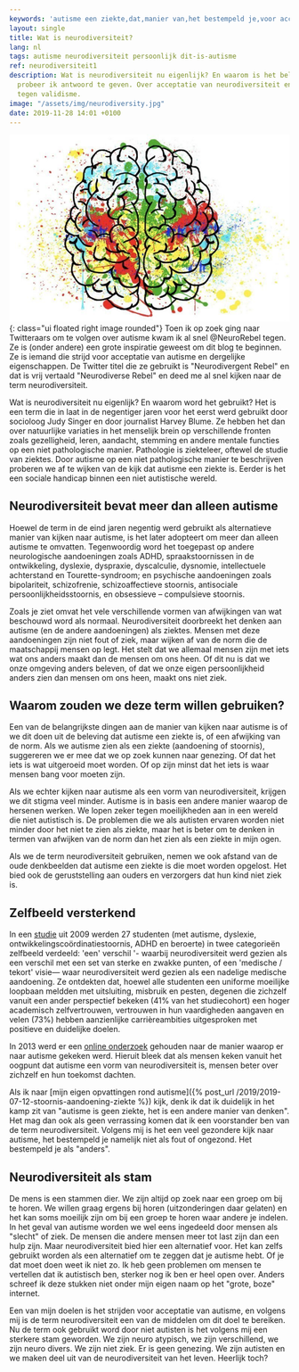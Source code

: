 ```yaml
---
keywords: 'autisme een ziekte,dat,manier van,het bestempeld je,voor acceptatie van'
layout: single
title: Wat is neurodiversiteit?
lang: nl
tags: autisme neurodiversiteit persoonlijk dit-is-autisme
ref: neurodiversiteit1
description: Wat is neurodiversiteit nu eigenlijk? En waarom is het belangrijk? Hierop
  probeer ik antwoord te geven. Over acceptatie van neurodiversiteit en het gebruik
  tegen validisme.
image: "/assets/img/neurodiversity.jpg"
date: 2019-11-28 14:01 +0100
---
```

![Hello Friend!](/assets/img/neurodiversity.jpg){: class="ui floated right image rounded"}
Toen ik op zoek ging naar Twitteraars om te volgen over autisme kwam ik al snel @NeuroRebel tegen. Ze is (onder andere) een grote inspiratie geweest om dit blog te beginnen. Ze is iemand die strijd voor acceptatie van autisme en dergelijke eigenschappen. De Twitter titel die ze gebruikt is "Neurodivergent Rebel" en dat is vrij vertaald "Neurodiverse Rebel" en deed me al snel kijken naar de term neurodiversiteit.

Wat is neurodiversiteit nu eigenlijk? En waarom word het gebruikt? Het is een term die in laat in de negentiger jaren voor het eerst werd gebruikt door socioloog Judy Singer en door journalist Harvey Blume. Ze hebben het dan over natuurlijke variaties in het menselijk brein op verschillende fronten zoals gezelligheid, leren, aandacht, stemming en andere mentale functies op een niet pathologische manier. Pathologie is ziekteleer, oftewel de studie van ziektes. Door autisme op een niet pathologische manier te beschrijven proberen we af te wijken van de kijk dat autisme een ziekte is. Eerder is het een sociale handicap binnen een niet autistische wereld.

## Neurodiversiteit bevat meer dan alleen autisme

Hoewel de term in de eind jaren negentig werd gebruikt als alternatieve manier van kijken naar autisme, is het later adopteert om meer dan alleen autisme te omvatten. Tegenwoordig word het toegepast op andere neurologische aandoeningen zoals ADHD, spraakstoornissen in de ontwikkeling, dyslexie, dyspraxie, dyscalculie, dysnomie, intellectuele achterstand en Tourette-syndroom; en psychische aandoeningen zoals bipolariteit, schizofrenie, schizoaffectieve stoornis, antisociale persoonlijkheidsstoornis, en obsessieve – compulsieve stoornis.

Zoals je ziet omvat het vele verschillende vormen van afwijkingen van wat beschouwd word als normaal. Neurodiversiteit doorbreekt het denken aan autisme (en de andere aandoeningen) als ziektes. Mensen met deze aandoeningen zijn niet fout of ziek, maar wijken af van de norm die de maatschappij mensen op legt. Het stelt dat we allemaal mensen zijn met iets wat ons anders maakt dan de mensen om ons heen. Of dit nu is dat we onze omgeving anders beleven, of dat we onze eigen persoonlijkheid anders zien dan mensen om ons heen, maakt ons niet ziek.

## Waarom zouden we deze term willen gebruiken?

Een van de belangrijkste dingen aan de manier van kijken naar autisme is of we dit doen uit de beleving dat autisme een ziekte is, of een afwijking van de norm. Als we autisme zien als een ziekte (aandoening of stoornis), suggereren we er mee dat we op zoek kunnen naar genezing. Of dat het iets is wat uitgeroeid moet worden. Of op zijn minst dat het iets is waar mensen bang voor moeten zijn.

Als we echter kijken naar autisme als een vorm van neurodiversiteit, krijgen we dit stigma veel minder. Autisme is in basis een andere manier waarop de hersenen werken. We lopen zeker tegen moeilijkheden aan in een wereld die niet autistisch is. De problemen die we als autisten ervaren worden niet minder door het niet te zien als ziekte, maar het is beter om te denken in termen van afwijken van de norm dan het zien als een ziekte in mijn ogen.

Als we de term neurodiversiteit gebruiken, nemen we ook afstand van de oude denkbeelden dat autisme een ziekte is die moet worden opgelost. Het bied ook de geruststelling aan ouders en verzorgers dat hun kind niet ziek is.

## Zelfbeeld versterkend

In een [studie](https://onlinelibrary.wiley.com/doi/abs/10.1002/dys.383) uit 2009 werden 27 studenten (met autisme, dyslexie, ontwikkelingscoördinatiestoornis, ADHD en beroerte) in twee categorieën zelfbeeld verdeeld: 'een' verschil '- waarbij neurodiversiteit werd gezien als een verschil met een set van sterke en zwakke punten, of een 'medische / tekort' visie— waar neurodiversiteit werd gezien als een nadelige medische aandoening. Ze ontdekten dat, hoewel alle studenten een uniforme moeilijke loopbaan meldden met uitsluiting, misbruik en pesten, degenen die zichzelf vanuit een ander perspectief bekeken (41% van het studiecohort) een hoger academisch zelfvertrouwen, vertrouwen in hun vaardigheden aangaven en velen (73%) hebben aanzienlijke carrièreambities uitgesproken met positieve en duidelijke doelen.

In 2013 werd er een [online onderzoek](https://www.ncbi.nlm.nih.gov/pubmed/22545843) gehouden naar de manier waarop er naar autisme gekeken werd. Hieruit bleek dat als mensen keken vanuit het oogpunt dat autisme een vorm van neurodiversiteit is, mensen beter over zichzelf en hun toekomst dachten.

Als ik naar [mijn eigen opvattingen rond autisme]({% post_url /2019/2019-07-12-stoornis-aandoening-ziekte %}) kijk, denk ik dat ik duidelijk in het kamp zit van "autisme is geen ziekte, het is een andere manier van denken". Het mag dan ook als geen verrassing komen dat ik een voorstander ben van de term neurodiversiteit. Volgens mij is het een veel gezondere kijk naar autisme, het bestempeld je namelijk niet als fout of ongezond. Het bestempeld je als "anders".

## Neurodiversiteit als stam

De mens is een stammen dier. We zijn altijd op zoek naar een groep om bij te horen. We willen graag ergens bij horen (uitzonderingen daar gelaten) en het kan soms moeilijk zijn om bij een groep te horen waar andere je indelen. In het geval van autisme worden we wel eens ingedeeld door mensen als "slecht" of ziek. De mensen die andere mensen meer tot last zijn dan een hulp zijn. Maar neurodiversiteit bied hier een alternatief voor. Het kan zelfs gebruikt worden als een alternatief om te zeggen dat je autisme hebt. Of je dat moet doen weet ik niet zo. Ik heb geen problemen om mensen te vertellen dat ik autistisch ben, sterker nog ik ben er heel open over. Anders schreef ik deze stukken niet onder mijn eigen naam op het "grote, boze" internet.

Een van mijn doelen is het strijden voor acceptatie van autisme, en volgens mij is de term neurodiversiteit een van de middelen om dit doel te bereiken. Nu de term ook gebruikt word door niet autisten is het volgens mij een sterkere stam geworden. We zijn neuro atypisch, we zijn verschillend, we zijn neuro divers. We zijn niet ziek. Er is geen genezing. We zijn autisten en we maken deel uit van de neurodiversiteit van het leven. Heerlijk toch?

